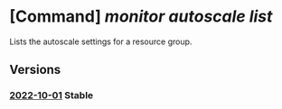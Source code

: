 # [Command] _monitor autoscale list_

Lists the autoscale settings for a resource group.

## Versions

### [2022-10-01](/Resources/mgmt-plane/L3N1YnNjcmlwdGlvbnMve30vcmVzb3VyY2Vncm91cHMve30vcHJvdmlkZXJzL21pY3Jvc29mdC5pbnNpZ2h0cy9hdXRvc2NhbGVzZXR0aW5ncw==/2022-10-01.xml) **Stable**

<!-- mgmt-plane /subscriptions/{}/resourcegroups/{}/providers/microsoft.insights/autoscalesettings 2022-10-01 -->
